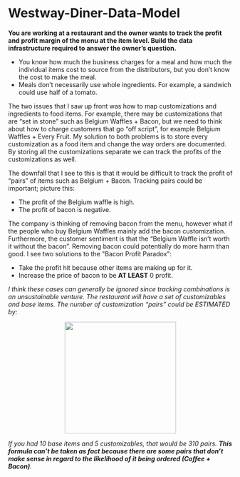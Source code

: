 # Westway-Diner-Data-Model

<b>You are working at a restaurant and the owner wants to track the profit and profit margin of the menu at the item level. Build the data infrastructure required to answer the owner’s question.</b>
<ul>
  <li> You know how much the business charges for a meal and how much the individual items cost to source from the distributors, but you don’t know the cost to make the meal. </li>
  <li> Meals don’t necessarily use whole ingredients. For example, a sandwich could use half of a tomato. </li>
</ul>

The two issues that I saw up front was how to map customizations and ingredients to food items. For example, there may be customizations that are “set in stone” such as Belgium Waffles + Bacon, but we need to think about how to charge customers that go “off script”, for example Belgium Waffles + Every Fruit. My solution to both problems is to store every customization as a food item and change the way orders are documented. By storing all the customizations separate we can track the profits of the customizations as well. <br />

The downfall that I see to this is that it would be difficult to track the profit of “pairs”  of items such as Belgium + Bacon. Tracking pairs could be important; picture this:
<ul>
  <li> The profit of the Belgium waffle is high. </li>
  <li> The profit of bacon is negative. </li>
</ul>

The company is thinking of removing bacon from the menu, however what if the people who buy Belgium Waffles mainly add the bacon customization. Furthermore, the customer sentiment is that the “Belgium Waffle isn’t worth it without the bacon”. Removing bacon could potentially do more harm than good. I see two solutions to the "Bacon Profit Paradox":
<ul>
  <li> Take the profit hit because other items are making up for it. </li>
  <li> Increase the price of bacon to be <b>AT LEAST</b> 0 profit. </li>
</ul>

<i>I think these cases can generally be ignored since tracking combinations is an unsustainable venture. The restaurant will have a set of customizables and base items. The number of customization “pairs” could be ESTIMATED by: </i>

<p align='center'>
    <img align='center' width='250' src="https://render.githubusercontent.com/render/math?math=\textrm{Pairs} = \textrm{Base Items} \cdot \sum_{k=1}^{C}{C \choose k}"> 
</p>

<i>If you had 10 base items and 5 customizables, that would be 310 pairs. <b>This formula can’t be taken as fact because there are some pairs that don’t make sense in regard to the likelihood of it being ordered (Coffee + Bacon)</b></i>. 

